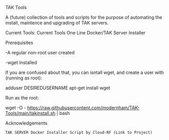 TAK Tools

A (future) collection of tools and scripts for the purpose of automating the install, maintence and upgrading of TAK servers.

Current Tools:
Current Tools
One Line Docker/TAK Server Installer

Prerequisites

-A regular non-root user created

-wget Installed

If you are confused about that, you can isntall wget, and create a user with (running as root):

adduser DESIREDUSERNAME
apt-get install wget

Run as the root:

wget -O - https://raw.githubusercontent.com/modernham/TAK-Tools/main/takinstall.sh | bash

Acknowledgements

    TAK SERVER Docker Installer Script by Cloud-RF (Link to Project)
